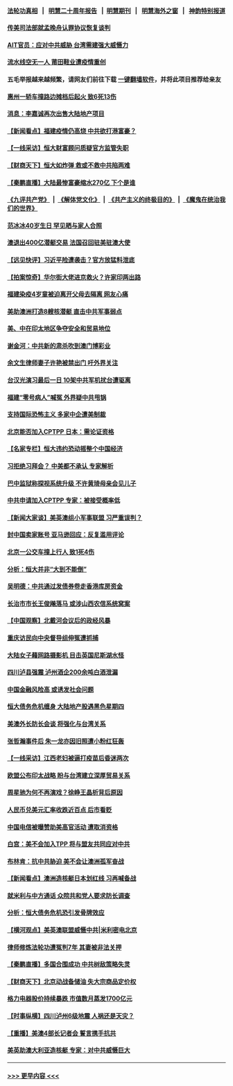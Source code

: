 #### [法轮功真相](https://github.com/gfw-breaker/truth/blob/master/README.md?t=0) &nbsp;&nbsp;|&nbsp;&nbsp; [明慧二十周年报告](https://github.com/gfw-breaker/mh-reports/blob/master/README.md?t=0) &nbsp;&nbsp;|&nbsp;&nbsp;[明慧期刊](https://github.com/gfw-breaker/mh-qikan) &nbsp;&nbsp;|&nbsp;&nbsp; [明慧海外之窗](https://github.com/gfw-breaker/mh-news/blob/master/README.md?t=0) &nbsp;&nbsp;|&nbsp;&nbsp; [神韵特别报道](https://github.com/gfw-breaker/mh-news/blob/master/shenyun.md?t=0)
#### [传美司法部就孟晚舟认罪协议恢复谈判](../pages/nsc413/n13242972.md?t=09181501) 
#### [AIT官员：应对中共威胁 台湾需建强大威慑力](../pages/nsc413/n13242895.md?t=09181501) 
#### [流水线空无一人 莆田鞋业遭疫情重创](../pages/nsc413/n13242789.md?t=09181501) 
#### 五毛举报越来越频繁，请网友们前往下载 [一键翻墙软件](https://github.com/gfw-breaker/ssr-accounts)，并将此项目推荐给亲友
#### [惠州一轿车撞路边摊档后起火 致6死13伤](../pages/nsc413/n13242886.md?t=09181501) 
#### [消息：李嘉诚再次出售大陆地产项目](../pages/nsc413/n13242870.md?t=09181501) 
#### [【新闻看点】福建疫情仍高烧 中共欲打港富豪？](../pages/nsc413/n13242431.md?t=09181501) 
#### [【一线采访】恒大财富顾问质疑官方监管失职](../pages/nsc413/n13242539.md?t=09181501) 
#### [【财商天下】恒大如炸弹 救或不救中共陷两难](../pages/nsc413/n13242167.md?t=09181501) 
#### [【秦鹏直播】大陆最惨富豪缩水270亿 下个是谁](../pages/nsc413/n13242516.md?t=09181501) 
#### [《九评共产党》](https://github.com/begood0513/9ping.md/blob/master/README.md) &nbsp;|&nbsp; [《解体党文化》](../../../../jtdwh.md/blob/master/README.md)  &nbsp;|&nbsp; [《共产主义的终极目的》](../../../../gczydzjmd.md/blob/master/README.md) &nbsp;|&nbsp; [《魔鬼在统治我们的世界》](../../../../mgztzwmdsj.md/blob/master/README.md) 
#### [范冰冰40岁生日 罕见晒与家人合照](../pages/nsc413/n13242350.md?t=09181501) 
#### [澳退出400亿潜艇交易 法国召回驻美驻澳大使](../pages/nsc413/n13242498.md?t=09181501) 
#### [【远见快评】习近平险遭袭击？官方放猛料泄底](../pages/nsc413/n13242494.md?t=09181501) 
#### [【拍案惊奇】华尔街大佬进京救火？许家印两出路](../pages/nsc413/n13242418.md?t=09181501) 
#### [福建染疫4岁童被迫离开父母去隔离 网友心痛](../pages/nsc413/n13242410.md?t=09181501) 
#### [美助澳洲打造8艘核潜艇 直击中共军事弱点](../pages/nsc413/n13242327.md?t=09181501) 
#### [美、中在印太地区争夺安全和贸易地位](../pages/nsc413/n13242347.md?t=09181501) 
#### [谢金河：中共新的肃杀吹到澳门博彩业](../pages/nsc413/n13242232.md?t=09181501) 
#### [余文生律师妻子许艳被禁出门 吁外界关注](../pages/nsc413/n13241660.md?t=09181501) 
#### [台汉光演习最后一日 10架中共军机扰台遭驱离](../pages/nsc413/n13242080.md?t=09181501) 
#### [福建“零号病人”喊冤 外界疑中共甩锅](../pages/nsc413/n13242057.md?t=09181501) 
#### [支持国际恐怖主义 多家中企遭美制裁](../pages/nsc413/n13242199.md?t=09181501) 
#### [北京能否加入CPTPP 日本：需论证资格](../pages/nsc413/n13241958.md?t=09181501) 
#### [【名家专栏】恒大违约恐动摇整个中国经济](../pages/nsc413/n13241783.md?t=09181501) 
#### [习拒绝习拜会？ 中美都不承认 专家解析](../pages/nsc413/n13241370.md?t=09181501) 
#### [巴中监狱称探视系统升级 不许黄琦母亲会见儿子](../pages/nsc413/n13241453.md?t=09181501) 
#### [中共申请加入CPTPP 专家：被接受概率低](../pages/nsc413/n13241502.md?t=09181501) 
#### [【新闻大家谈】美英澳组小军事联盟 习严重误判？](../pages/nsc413/n13241518.md?t=09181501) 
#### [封中国卖家账号 亚马逊回应：反复滥用评论](../pages/nsc413/n13240998.md?t=09181501) 
#### [北京一公交车撞上行人 致1死4伤](../pages/nsc413/n13241331.md?t=09181501) 
#### [分析：恒大并非“大到不能倒”](../pages/nsc413/n13240806.md?t=09181501) 
#### [吴明德：中共通过发债券卷走香港库房资金](../pages/nsc413/n13240965.md?t=09181501) 
#### [长治市市长王俊飚落马 或涉山西农信系统窝案](../pages/nsc413/n13241025.md?t=09181501) 
#### [【中国观察】北戴河会议后的政经风暴](../pages/nsc413/n13240248.md?t=09181501) 
#### [重庆访民向中央督导组伸冤遭抓捕](../pages/nsc413/n13240672.md?t=09181501) 
#### [大陆女子藉网路摄影机 目击英国尼斯湖水怪](../pages/nsc413/n13240906.md?t=09181501) 
#### [四川泸县强震 泸州酒企200余吨白酒泄漏](../pages/nsc413/n13240953.md?t=09181501) 
#### [中国金融风险高 或诱发社会问题](../pages/nsc413/n13240048.md?t=09181501) 
#### [恒大债务危机缠身 大陆地产股遇黑色星期四](../pages/nsc413/n13240305.md?t=09181501) 
#### [美澳外长防长会谈 将强化与台湾关系](../pages/nsc413/n13240585.md?t=09181501) 
#### [张哲瀚事件后 朱一龙亦因旧照遭小粉红狂轰](../pages/nsc413/n13239828.md?t=09181501) 
#### [【一线采访】江西老妇被逼打疫苗后昏迷两次](../pages/nsc413/n13240487.md?t=09181501) 
#### [欧盟公布印太战略 盼与台湾建立深厚贸易关系](../pages/nsc413/n13240491.md?t=09181501) 
#### [周星驰为何不再演戏？徐峥王晶析背后原因](../pages/nsc413/n13239594.md?t=09181501) 
#### [人民币兑美元汇率收跌近百点 后市看贬](../pages/nsc413/n13240012.md?t=09181501) 
#### [中国电信被曝赞助美高官活动 遭取消资格](../pages/nsc413/n13240088.md?t=09181501) 
#### [白宫：美不会加入TPP 将与盟友共同应对中共](../pages/nsc413/n13240326.md?t=09181501) 
#### [布林肯：抗中共胁迫 美不会让澳洲孤军奋战](../pages/nsc413/n13240132.md?t=09181501) 
#### [【新闻看点】澳洲造核艇日本划红线 习再喊备战](../pages/nsc413/n13239839.md?t=09181501) 
#### [就米利与中方通话 众院共和党人要求防长调查](../pages/nsc413/n13240052.md?t=09181501) 
#### [分析：恒大债务危机恐引发骨牌效应](../pages/nsc413/n13238628.md?t=09181501) 
#### [【横河观点】美英澳联盟威慑中共|米利密电北京](../pages/nsc413/n13239939.md?t=09181501) 
#### [律师修炼法轮功遭冤判7年 其妻被非法关押](../pages/nsc413/n13239559.md?t=09181501) 
#### [【秦鹏直播】多国合围成功 中共树敌策略失灵](../pages/nsc413/n13239913.md?t=09181501) 
#### [【财商天下】北京动战备储油 失大宗商品定价权](../pages/nsc413/n13239051.md?t=09181501) 
#### [格力电器股价持续暴跌 市值数月蒸发1700亿元](../pages/nsc413/n13239874.md?t=09181501) 
#### [【时事纵横】四川泸州6级地震 人祸还是天灾？](../pages/nsc413/n13239895.md?t=09181501) 
#### [【重播】美澳4部长记者会 誓言携手抗共](../pages/nsc413/n13239727.md?t=09181501) 
#### [美英助澳大利亚造核艇 专家：对中共威慑巨大](../pages/nsc413/n13239524.md?t=09181501) 

----
#### [ >>> 更早内容 <<< ](../indexes/nsc413-earlier.md)

